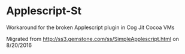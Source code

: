 # Applescript-St
Workaround for the broken Applescript plugin in Cog Jit Cocoa VMs

Migrated from http://ss3.gemstone.com/ss/SimpleApplescript.html on 8/20/2016
